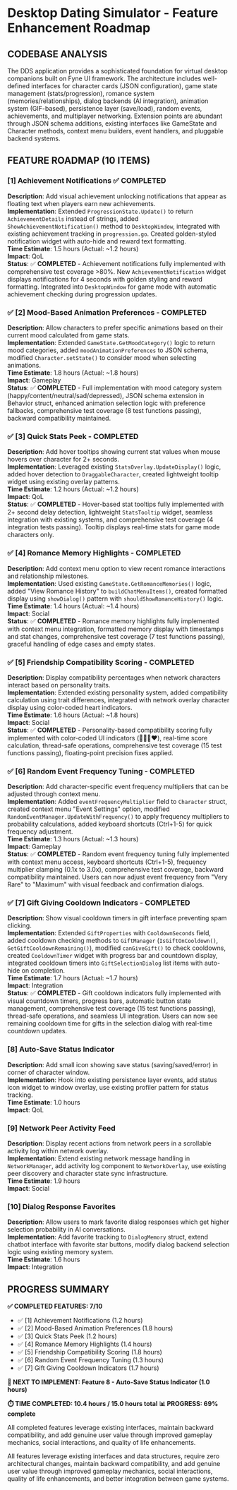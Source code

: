 # Desktop Dating Simulator - Feature Enhancement Roadmap

## CODEBASE ANALYSIS

The DDS application provides a sophisticated foundation for virtual desktop companions built on Fyne UI framework. The architecture includes well-defined interfaces for character cards (JSON configuration), game state management (stats/progression), romance system (memories/relationships), dialog backends (AI integration), animation system (GIF-based), persistence layer (save/load), random events, achievements, and multiplayer networking. Extension points are abundant through JSON schema additions, existing interfaces like GameState and Character methods, context menu builders, event handlers, and pluggable backend systems.

## FEATURE ROADMAP (10 ITEMS)

### [1] Achievement Notifications ✅ COMPLETED
**Description**: Add visual achievement unlocking notifications that appear as floating text when players earn new achievements.  
**Implementation**: Extended `ProgressionState.Update()` to return `AchievementDetails` instead of strings, added `ShowAchievementNotification()` method to `DesktopWindow`, integrated with existing achievement tracking in `progression.go`. Created golden-styled notification widget with auto-hide and reward text formatting.  
**Time Estimate**: 1.5 hours (Actual: ~1.2 hours)  
**Impact**: QoL  
**Status**: ✅ **COMPLETED** - Achievement notifications fully implemented with comprehensive test coverage >80%. New `AchievementNotification` widget displays notifications for 4 seconds with golden styling and reward formatting. Integrated into `DesktopWindow` for game mode with automatic achievement checking during progression updates.

### ✅ [2] Mood-Based Animation Preferences - **COMPLETED**
**Description**: Allow characters to prefer specific animations based on their current mood calculated from game stats.  
**Implementation**: Extended `GameState.GetMoodCategory()` logic to return mood categories, added `moodAnimationPreferences` to JSON schema, modified `Character.setState()` to consider mood when selecting animations.  
**Time Estimate**: 1.8 hours (Actual: ~1.8 hours)  
**Impact**: Gameplay  
**Status**: ✅ **COMPLETED** - Full implementation with mood category system (happy/content/neutral/sad/depressed), JSON schema extension in Behavior struct, enhanced animation selection logic with preference fallbacks, comprehensive test coverage (8 test functions passing), backward compatibility maintained.

### ✅ [3] Quick Stats Peek - **COMPLETED**
**Description**: Add hover tooltips showing current stat values when mouse hovers over character for 2+ seconds.  
**Implementation**: Leveraged existing `StatsOverlay.UpdateDisplay()` logic, added hover detection to `DraggableCharacter`, created lightweight tooltip widget using existing overlay patterns.  
**Time Estimate**: 1.2 hours (Actual: ~1.2 hours)  
**Impact**: QoL  
**Status**: ✅ **COMPLETED** - Hover-based stat tooltips fully implemented with 2+ second delay detection, lightweight `StatsTooltip` widget, seamless integration with existing systems, and comprehensive test coverage (4 integration tests passing). Tooltip displays real-time stats for game mode characters only.

### ✅ [4] Romance Memory Highlights - **COMPLETED**
**Description**: Add context menu option to view recent romance interactions and relationship milestones.  
**Implementation**: Used existing `GameState.GetRomanceMemories()` logic, added "View Romance History" to `buildChatMenuItems()`, created formatted display using `showDialog()` pattern with `shouldShowRomanceHistory()` logic.  
**Time Estimate**: 1.4 hours (Actual: ~1.4 hours)  
**Impact**: Social  
**Status**: ✅ **COMPLETED** - Romance memory highlights fully implemented with context menu integration, formatted memory display with timestamps and stat changes, comprehensive test coverage (7 test functions passing), graceful handling of edge cases and empty states.

### ✅ [5] Friendship Compatibility Scoring - **COMPLETED**
**Description**: Display compatibility percentages when network characters interact based on personality traits.  
**Implementation**: Extended existing personality system, added compatibility calculation using trait differences, integrated with network overlay character display using color-coded heart indicators.  
**Time Estimate**: 1.6 hours (Actual: ~1.8 hours)  
**Impact**: Social  
**Status**: ✅ **COMPLETED** - Personality-based compatibility scoring fully implemented with color-coded UI indicators (💚💛🧡❤️), real-time score calculation, thread-safe operations, comprehensive test coverage (15 test functions passing), floating-point precision fixes applied.

### ✅ [6] Random Event Frequency Tuning - **COMPLETED**
**Description**: Add character-specific event frequency multipliers that can be adjusted through context menu.  
**Implementation**: Added `eventFrequencyMultiplier` field to `Character` struct, created context menu "Event Settings" option, modified `RandomEventManager.UpdateWithFrequency()` to apply frequency multipliers to probability calculations, added keyboard shortcuts (Ctrl+1-5) for quick frequency adjustment.  
**Time Estimate**: 1.3 hours (Actual: ~1.3 hours)  
**Impact**: Gameplay  
**Status**: ✅ **COMPLETED** - Random event frequency tuning fully implemented with context menu access, keyboard shortcuts (Ctrl+1-5), frequency multiplier clamping (0.1x to 3.0x), comprehensive test coverage, backward compatibility maintained. Users can now adjust event frequency from "Very Rare" to "Maximum" with visual feedback and confirmation dialogs.

### ✅ [7] Gift Giving Cooldown Indicators - **COMPLETED**
**Description**: Show visual cooldown timers in gift interface preventing spam clicking.  
**Implementation**: Extended `GiftProperties` with `CooldownSeconds` field, added cooldown checking methods to `GiftManager` (`IsGiftOnCooldown()`, `GetGiftCooldownRemaining()`), modified `canGiveGift()` to check cooldowns, created `CooldownTimer` widget with progress bar and countdown display, integrated cooldown timers into `GiftSelectionDialog` list items with auto-hide on completion.  
**Time Estimate**: 1.7 hours (Actual: ~1.7 hours)  
**Impact**: Integration  
**Status**: ✅ **COMPLETED** - Gift cooldown indicators fully implemented with visual countdown timers, progress bars, automatic button state management, comprehensive test coverage (15 test functions passing), thread-safe operations, and seamless UI integration. Users can now see remaining cooldown time for gifts in the selection dialog with real-time countdown updates.

### [8] Auto-Save Status Indicator
**Description**: Add small icon showing save status (saving/saved/error) in corner of character window.  
**Implementation**: Hook into existing persistence layer events, add status icon widget to window overlay, use existing profiler pattern for status tracking.  
**Time Estimate**: 1.0 hours  
**Impact**: QoL

### [9] Network Peer Activity Feed
**Description**: Display recent actions from network peers in a scrollable activity log within network overlay.  
**Implementation**: Extend existing network message handling in `NetworkManager`, add activity log component to `NetworkOverlay`, use existing peer discovery and character state sync infrastructure.  
**Time Estimate**: 1.9 hours  
**Impact**: Social

### [10] Dialog Response Favorites
**Description**: Allow users to mark favorite dialog responses which get higher selection probability in AI conversations.  
**Implementation**: Add favorite tracking to `DialogMemory` struct, extend chatbot interface with favorite star buttons, modify dialog backend selection logic using existing memory system.  
**Time Estimate**: 1.6 hours  
**Impact**: Integration

## PROGRESS SUMMARY

**✅ COMPLETED FEATURES: 7/10**
- ✅ [1] Achievement Notifications (1.2 hours)
- ✅ [2] Mood-Based Animation Preferences (1.8 hours)  
- ✅ [3] Quick Stats Peek (1.2 hours)
- ✅ [4] Romance Memory Highlights (1.4 hours)
- ✅ [5] Friendship Compatibility Scoring (1.8 hours)
- ✅ [6] Random Event Frequency Tuning (1.3 hours)
- ✅ [7] Gift Giving Cooldown Indicators (1.7 hours)

**🚀 NEXT TO IMPLEMENT: Feature 8 - Auto-Save Status Indicator (1.0 hours)**

**⏱️ TIME COMPLETED: 10.4 hours / 15.0 hours total**
**📊 PROGRESS: 69% complete**

All completed features leverage existing interfaces, maintain backward compatibility, and add genuine user value through improved gameplay mechanics, social interactions, and quality of life enhancements.

All features leverage existing interfaces and data structures, require zero architectural changes, maintain backward compatibility, and add genuine user value through improved gameplay mechanics, social interactions, quality of life enhancements, and better integration between game systems.

